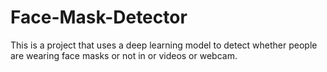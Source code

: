 # Face-Mask-Detector
This is a project that uses a deep learning model to detect whether people are wearing face masks or not in or videos or webcam. 
